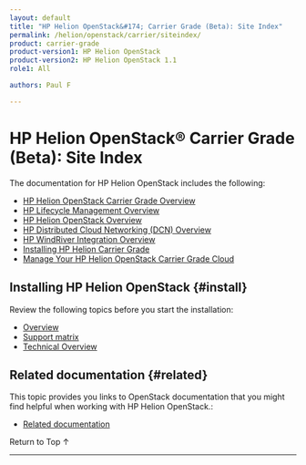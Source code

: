 ```yaml
---
layout: default
title: "HP Helion OpenStack&#174; Carrier Grade (Beta): Site Index"
permalink: /helion/openstack/carrier/siteindex/
product: carrier-grade
product-version1: HP Helion OpenStack
product-version2: HP Helion OpenStack 1.1
role1: All

authors: Paul F

---
```

<!--UNDER REVISION-->

<script>

function PageRefresh {
onLoad="window.refresh"
}

PageRefresh();

</script>

<!-- <p style="font-size: small;"> <a href="/helion/openstack/1.1/3rd-party-license-agreements/">&#9664; PREV</a> | <a href="/helion/openstack/1.1/">&#9650; UP</a> | NEXT &#9654; </p> -->

# HP Helion OpenStack&#174; Carrier Grade (Beta): Site Index


The documentation for HP Helion OpenStack includes the following:


* [HP Helion OpenStack Carrier Grade Overview](/helion/openstack/carrier/overview/)
* [HP Lifecycle Management Overview](/helion/openstack/carrier/hlm/overview/)
* [HP Helion OpenStack Overview](/helion/openstack/carrier/helion/overview/)
* [HP Distributed Cloud Networking (DCN) Overview](/helion/openstack/carrier/dcn/overview/)
* [HP WindRiver Integration Overview](/helion/openstack/carrier/wr/overview/)
* [Installing HP Helion Carrier Grade](/helion/openstack/carrier/install/pb/overview/)
* [Manage Your HP Helion OpenStack Carrier Grade Cloud](/helion/commercial/carrier/dashboard/managing/)


## Installing HP Helion OpenStack {#install}

Review the following topics before you start the installation:

- [Overview](/helion/openstack/carrier/install/pb/overview/) 
- [Support matrix](/helion/openstack/carrier/support-matrix/)
- [Technical Overview](/helion/openstack/carrier/technical-overview/)

 
## Related documentation {#related}

This topic provides you links to OpenStack documentation that you might find helpful when working with HP Helion OpenStack.\:

* [Related documentation](/helion/openstack/1.1/related-links/)

<a href="#top" style="padding:14px 0px 14px 0px; text-decoration: none;"> Return to Top &#8593; </a>
 
----
